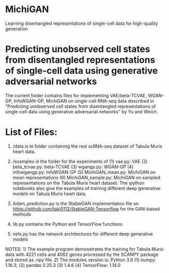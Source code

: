# MichiGAN
Learning disentangled representations of single-cell data for high-quality generation

# Predicting unobserved cell states from disentangled representations of single-cell data using generative adversarial networks

The current folder contains files for implementing VAE/beta-TCVAE, WGAN-GP, InfoWGAN-GP, MichiGAN on single-cell RNA-seq data described in 
"Predicting unobserved cell states from disentangled representations of single-cell data using generative adversarial networks" by Yu and Welch.

# List of Files:

1) /data is te folder containing the real scRNA-seq dataset of Tabula Muris heart data. 
2) /examples is the folder for the experiments of 
  (1) vae.py: VAE
	(2) beta_tcvae.py: beta-TCVAE
	(3) wgangp.py: WGAN-GP
	(4) infowgangp.py: InfoWGAN-GP
	(5) MichiGAN_mean.py: MichiGAN on mean representations
	(6) MichiGAN_sample.py: MichiGAN on sampled representations
	on the Tabula Muris heart dataset. The ipython notebooks also give the examples of training different deep generative models on Tabula Muris heart data. 

3) Adam_prediction.py is the StableGAN implementation file on https://github.com/taki0112/StableGAN-Tensorflow for the GAN-based methods
4) lib.py contains the Python and TensorFlow functions
3) nets.py has the network architectures for different deep generative models 

NOTES:  1) The example program demonstrates the training for Tabula Muris data with 4221 cells and 4062 genes processed by the SCANPY package and stored as .npy file. 
	   2) The modules version is: Python 3.6
		 (1) numpy: 1.16.3; (2) pandas 0.25.3 (3) 1.4.6
		 (4) TensorFlow: 1.14.0 

